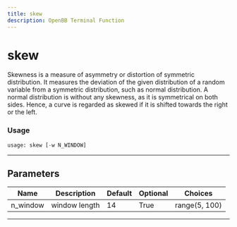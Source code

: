 ```yaml
---
title: skew
description: OpenBB Terminal Function
---
```


# skew

Skewness is a measure of asymmetry or distortion of symmetric distribution. It measures the deviation of the given distribution of a random variable from a symmetric distribution, such as normal distribution. A normal distribution is without any skewness, as it is symmetrical on both sides. Hence, a curve is regarded as skewed if it is shifted towards the right or the left.

### Usage

```python
usage: skew [-w N_WINDOW]
```

---

## Parameters

| Name | Description | Default | Optional | Choices |
| ---- | ----------- | ------- | -------- | ------- |
| n_window | window length | 14 | True | range(5, 100) |
---

